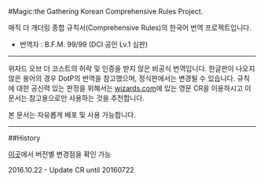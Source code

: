 #Magic:the Gathering Korean Comprehensive Rules Project.

매직 더 개더링 종합 규칙서(Comprehensive Rules)의 한국어 번역 프로젝트입니다.

 * 번역자 : B.F.M. 99/99 (DCI 공인 Lv.1 심판)

-----------------------------
위자드 오브 더 코스트의 허락 및 인증을 받지 않은 비공식 번역입니다. 한글판이 나오지 않은 용어의 경우 DotP의 번역을 참고했으며, 정식판에서는 변경될 수 있습니다. 
규칙에 대한 공신력 있는 판정을 위해서는 [wizards.com](http://magic.wizards.com/en/game-info/gameplay/rules-and-formats/rules)에 있는 영문 CR을 이용하시고
이 문서는 참고용으로만 사용하는 것을 추천합니다.

본 문서는 자유롭게 배포 및 사용 가능합니다.

-----------------------------
##History

[이곳](http://www.yawgatog.com/resources/rules-changes/)에서 버전별 변경점을 확인 가능

2016.10.22 - Update CR until 20160722